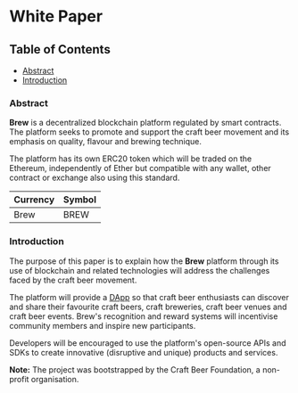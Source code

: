 # White Paper

## Table of Contents

* [Abstract](#abstract)
* [Introduction](#introduction)

### Abstract

**Brew** is a decentralized blockchain platform regulated by smart contracts. The platform seeks to promote and 
support the craft beer movement and its emphasis on quality, flavour and brewing technique.

The platform has its own ERC20 token which will be traded on the Ethereum, independently of Ether but compatible with 
any wallet, other contract or exchange also using this standard.
 
Currency | Symbol
-------- | ------
Brew     | BREW

### Introduction

The purpose of this paper is to explain how the **Brew** platform through its use of blockchain and related 
technologies will address the challenges faced by the craft beer movement. 

The platform will provide a
  <a href="https://craftbeer.org.au/#brew" target="_blank">DApp</a>
so that craft beer enthusiasts can discover and share their favourite craft beers, craft breweries, craft beer venues 
and craft beer events. Brew's recognition and reward systems will incentivise community members and inspire new 
participants.

Developers will be encouraged to use the platform's open-source APIs and SDKs to create innovative (disruptive and 
unique) products and services. 

**Note:** The project was bootstrapped by the Craft Beer Foundation, a non-profit organisation.
